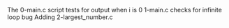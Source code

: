 The 0-main.c script tests for output when i is 0
1-main.c checks for infinite loop bug
Adding 2-largest_number.c
